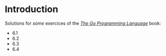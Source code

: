 # Introduction

Solutions for *some* exercices of the [*The Go Programming Language*][gopl] book:

  - 6.1
  - 6.2
  - 6.3
  - 6.4

[gopl]: https://www.gopl.io/
